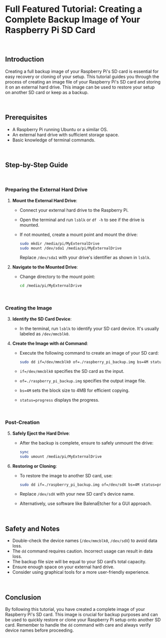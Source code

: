# Full Featured Tutorial: Creating a Complete Backup Image of Your Raspberry Pi SD Card

<br>

## Introduction

Creating a full backup image of your Raspberry Pi's SD card is essential for easy recovery or cloning of your setup. This tutorial guides you through the process of creating an image file of your Raspberry Pi's SD card and storing it on an external hard drive. This image can be used to restore your setup on another SD card or keep as a backup.

<br>

## Prerequisites

- A Raspberry Pi running Ubuntu or a similar OS.
- An external hard drive with sufficient storage space.
- Basic knowledge of terminal commands.

<br>

## Step-by-Step Guide

<br>

### Preparing the External Hard Drive

1. **Mount the External Hard Drive**:
   - Connect your external hard drive to the Raspberry Pi.
   - Open the terminal and run `lsblk` or `df -h` to see if the drive is mounted.
   - If not mounted, create a mount point and mount the drive:

     ```bash
     sudo mkdir /media/pi/MyExternalDrive
     sudo mount /dev/sda1 /media/pi/MyExternalDrive
     ```

     Replace `/dev/sda1` with your drive's identifier as shown in `lsblk`.

2. **Navigate to the Mounted Drive**:
   - Change directory to the mount point:

     ```bash
     cd /media/pi/MyExternalDrive
     ```

<br>

### Creating the Image

3. **Identify the SD Card Device**:
   - In the terminal, run `lsblk` to identify your SD card device. It's usually labeled as `/dev/mmcblk0`.

4. **Create the Image with `dd` Command**:

   - Execute the following command to create an image of your SD card:

     ```bash
     sudo dd if=/dev/mmcblk0 of=./raspberry_pi_backup.img bs=4M status=progress
     ```

   - `if=/dev/mmcblk0` specifies the SD card as the input.
   - `of=./raspberry_pi_backup.img` specifies the output image file.
   - `bs=4M` sets the block size to 4MB for efficient copying.
   - `status=progress` displays the progress.

<br>

### Post-Creation

5. **Safely Eject the Hard Drive**:

   - After the backup is complete, ensure to safely unmount the drive:

     ```bash
     sync
     sudo umount /media/pi/MyExternalDrive
     ```

6. **Restoring or Cloning**:

   - To restore the image to another SD card, use:

     ```bash
     sudo dd if=./raspberry_pi_backup.img of=/dev/sdX bs=4M status=progress
     ```

   - Replace `/dev/sdX` with your new SD card's device name.
   - Alternatively, use software like BalenaEtcher for a GUI approach.

<br>

## Safety and Notes

- Double-check the device names (`/dev/mmcblk0`, `/dev/sdX`) to avoid data loss.
- The `dd` command requires caution. Incorrect usage can result in data loss.
- The backup file size will be equal to your SD card’s total capacity.
- Ensure enough space on your external hard drive.
- Consider using graphical tools for a more user-friendly experience.

<br>

## Conclusion

By following this tutorial, you have created a complete image of your Raspberry Pi's SD card. This image is crucial for backup purposes and can be used to quickly restore or clone your Raspberry Pi setup onto another SD card. Remember to handle the `dd` command with care and always verify device names before proceeding.

